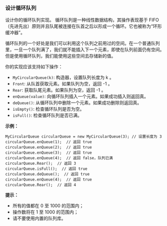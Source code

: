 ### 设计循环队列 ###
设计你的循环队列实现。 循环队列是一种线性数据结构，其操作表现基于 FIFO（先进先出）原则并且队尾被连接在队首之后以形成一个循环。它也被称为“环形缓冲器”。

循环队列的一个好处是我们可以利用这个队列之前用过的空间。在一个普通队列里，一旦一个队列满了，我们就不能插入下一个元素，即使在队列前面仍有空间。但是使用循环队列，我们能使用这些空间去存储新的值。

你的实现应该支持如下操作：

* `MyCircularQueue(k)`: 构造器，设置队列长度为 k 。
* `Front`: 从队首获取元素。如果队列为空，返回 -1 。
* `Rear`: 获取队尾元素。如果队列为空，返回 -1 。
* `enQueue(value)`: 向循环队列插入一个元素。如果成功插入则返回真。
* `deQueue()`: 从循环队列中删除一个元素。如果成功删除则返回真。
* `isEmpty()`: 检查循环队列是否为空。
* `isFull()`: 检查循环队列是否已满。


**示例：**

```
MyCircularQueue circularQueue = new MyCircularQueue(3); // 设置长度为 3
circularQueue.enQueue(1);  // 返回 true
circularQueue.enQueue(2);  // 返回 true
circularQueue.enQueue(3);  // 返回 true
circularQueue.enQueue(4);  // 返回 false，队列已满
circularQueue.Rear();  // 返回 3
circularQueue.isFull();  // 返回 true
circularQueue.deQueue();  // 返回 true
circularQueue.enQueue(4);  // 返回 true
circularQueue.Rear();  // 返回 4
```



**提示：**

* 所有的值都在 0 至 1000 的范围内；
* 操作数将在 1 至 1000 的范围内；
* 请不要使用内置的队列库。

